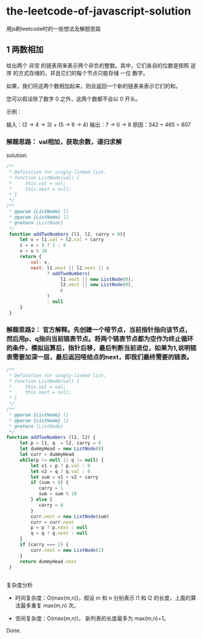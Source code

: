 
# the-leetcode-of-javascript-solution
用js刷leetcode时的一些想法及解题思路

## 1 两数相加
给出两个 非空 的链表用来表示两个非负的整数。其中，它们各自的位数是按照 逆序 的方式存储的，并且它们的每个节点只能存储 一位 数字。

如果，我们将这两个数相加起来，则会返回一个新的链表来表示它们的和。

您可以假设除了数字 0 之外，这两个数都不会以 0 开头。

示例：

输入：(2 -> 4 -> 3) + (5 -> 6 -> 4)
输出：7 -> 0 -> 8
原因：342 + 465 = 807

</pre>

### 解题思路： val相加，获取余数，递归求解

solution: 
```js
/**
 * Definition for singly-linked list.
 * function ListNode(val) {
 *     this.val = val;
 *     this.next = null;
 * }
 */
/**
 * @param {ListNode} l1
 * @param {ListNode} l2
 * @return {ListNode}
 */
 function addTwoNumbers (l1, l2, carry = 0){
     let v = l1.val + l2.val + carry
     c = v > 9 ? 1 : 0
     v = v % 10
     return {
         val: v,
         next: l1.next || l2.next || c 
               ? addTwoNumbers(
                    l1.next || new ListNode(0),
                    l2.next || new ListNode(0),
                    c
               )
               : null
     }
 }
```

### 解题思路2： 官方解释。先创建一个哑节点，当前指针指向该节点，然后用p、q指向当前链表节点。将两个链表节点都为空作为终止循环的条件，模拟运算后，指针后移，最后判断当前进位，如果为1,说明链表需要加深一层，最后返回哑结点的next，即我们最终需要的链表。
```js
/**
 * Definition for singly-linked list.
 * function ListNode(val) {
 *     this.val = val;
 *     this.next = null;
 * }
 */
/**
 * @param {ListNode} l1
 * @param {ListNode} l2
 * @return {ListNode}
 */
function addTwoNumbers (l1, l2) {
     let p = l1, q  = l2, carry = 0
     let dummyHead = new ListNode(0)
     let curr = dummyHead
     while(p != null || q != null) {
         let v1 = p ? p.val : 0
         let v2 = q ? q.val : 0
         let sum = v1 + v2 + carry
         if (sum > 9) {
            carry = 1
            sum = sum % 10
         } else {
            carry = 0
         }
         curr.next = new ListNode(sum)
         curr = curr.next
         p = p ? p.next : null
         q = q ? q.next : null
     }
     if (carry === 1) {
         curr.next = new ListNode(1)
     }
     return dummyHead.next
 }
 
```
复杂度分析

* 时间复杂度：O(max(m,n))，假设 m 和 n 分别表示 l1 和 l2 的长度，上面的算法最多重复 max(m,n) 次。

* 空间复杂度：O(max(m,n))， 新列表的长度最多为 max(m,n)+1。

Done.
